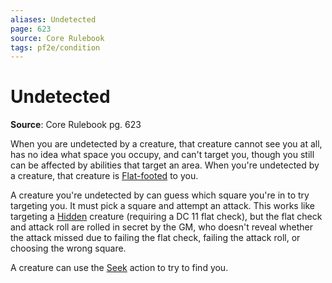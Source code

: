 ```yaml
---
aliases: Undetected
page: 623
source: Core Rulebook
tags: pf2e/condition
---
```


# Undetected

**Source**: Core Rulebook pg. 623

When you are undetected by a creature, that creature cannot see you at all, has no idea what space you occupy, and can't target you, though you still can be affected by abilities that target an area. When you're undetected by a creature, that creature is [Flat-footed](Flat-footed.md) to you.

A creature you're undetected by can guess which square you're in to try targeting you. It must pick a square and attempt an attack. This works like targeting a [Hidden](Hidden.md) creature (requiring a DC 11 flat check), but the flat check and attack roll are rolled in secret by the GM, who doesn't reveal whether the attack missed due to failing the flat check, failing the attack roll, or choosing the wrong square.

A creature can use the [Seek](../Rules/Actions/Seek.md) action to try to find you.
